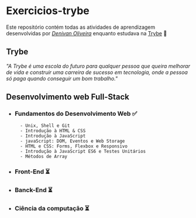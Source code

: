 # Exercicios-trybe


Este repositório contém todas as atividades de aprendizagem desenvolvidas por _[Denivan Oliveira](https://www.linkedin.com/in/denivan-oliveira-237a66249/)_ enquanto estudava na [Trybe](https://www.betrybe.com/) 🚀

## Trybe
_"A Trybe é uma escola do futuro para qualquer pessoa que queira melhorar de vida e construir uma carreira de sucesso em tecnologia, onde a pessoa só paga quando conseguir um bom trabalho."_

## Desenvolvimento web Full-Stack 

- ### Fundamentos do Desenvolvimento Web ✅
        - Unix, Shell e Git
        - Introdução à HTML & CSS
        - Introdução à JavaScript
        - javaScript: DOM, Eventos e Web Storage
        - HTML e CSS: Forms, Flexbox e Responsivo
        - Introdução à JavaScript ES6 e Testes Unitários
        - Métodos de Array

- ### Front-End ⏳

- ### Banck-End ⏳

- ### Ciência da computação ⏳


